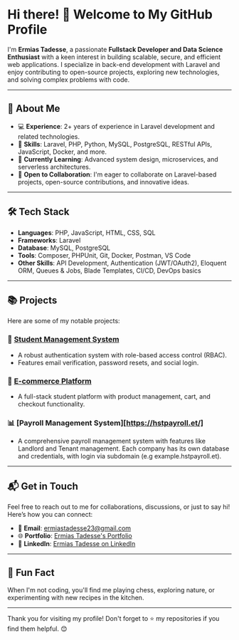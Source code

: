 # Hi there! 👋 Welcome to My GitHub Profile

I'm **Ermias Tadesse**, a passionate **Fullstack Developer and Data Science Enthusiast** with a keen interest in building scalable, secure, and efficient web applications. I specialize in back-end development with Laravel and enjoy contributing to open-source projects, exploring new technologies, and solving complex problems with code.

---

## 🚀 About Me

- 💻 **Experience**: 2+ years of experience in Laravel development and related technologies.
- 🌟 **Skills**: Laravel, PHP, Python, MySQL, PostgreSQL, RESTful APIs, JavaScript, Docker, and more.
- 🌱 **Currently Learning**: Advanced system design, microservices, and serverless architectures.
- 🤝 **Open to Collaboration**: I'm eager to collaborate on Laravel-based projects, open-source contributions, and innovative ideas.

---

## 🛠️ Tech Stack

- **Languages**: PHP, JavaScript, HTML, CSS, SQL
- **Frameworks**: Laravel
- **Database**: MySQL, PostgreSQL
- **Tools**: Composer, PHPUnit, Git, Docker, Postman, VS Code
- **Other Skills**: API Development, Authentication (JWT/OAuth2), Eloquent ORM, Queues & Jobs, Blade Templates, CI/CD, DevOps basics

---

## 📚 Projects

Here are some of my notable projects:

### 🔑 [Student Management System]([https://github.com/username/auth-system](https://github.com/Ermi23/Student-Managment-System.git))
- A robust authentication system with role-based access control (RBAC).
- Features email verification, password resets, and social login.

### 🛒 [E-commerce Platform]([https://github.com/Ermi23/Football-Fan-Page.git](https://github.com/Ermi23/Inventory-Management-System.git))
- A full-stack student platform with product management, cart, and checkout functionality.

### 📊 [Payroll Management System][https://hstpayroll.et/]
- A comprehensive payroll management system with features like Landlord and Tenant management. Each company has its own database and credentials, with login via subdomain (e.g example.hstpayroll.et).

---

## 📬 Get in Touch

Feel free to reach out to me for collaborations, discussions, or just to say hi! Here’s how you can connect:

- 📧 **Email**: [ermiastadesse23@gmail.com](mailto:ermiastadesse23@gmail.com)  
- 🌐 **Portfolio**: [Ermias Tadesse's Portfolio](https://sites.google.com/view/ermiastadesseportfolio/home)  
- 💼 **LinkedIn**: [Ermias Tadesse on LinkedIn](https://www.linkedin.com/in/ermias-tadesse-3669a0248/)

---

## 🌟 Fun Fact

When I'm not coding, you'll find me playing chess, exploring nature, or experimenting with new recipes in the kitchen.

---

Thank you for visiting my profile! Don't forget to ⭐ my repositories if you find them helpful. 😊
